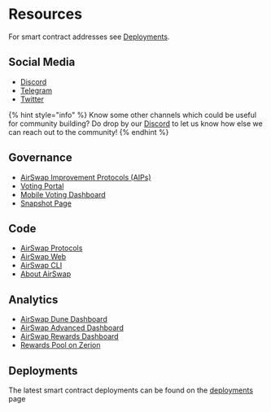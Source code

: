 # Resources

For smart contract addresses see [Deployments](technology/deployments.md).

## Social Media

- [Discord](https://chat.airswap.io/)
- [Telegram](https://t.me/airswapofficial)
- [Twitter](https://twitter.com/airswap)

{% hint style="info" %}
Know some other channels which could be useful for community building? Do drop by our [Discord](https://chat.airswap.io) to let us know how else we can reach out to the community!
{% endhint %}

## Governance

- [AirSwap Improvement Protocols \(AIPs\)](https://github.com/airswap/airswap-aips/issues)
- [Voting Portal](https://activate.codefi.network/staking/airswap/governance)
- [Mobile Voting Dashboard](https://ast.on.fleek.co/)
- [Snapshot Page](https://snapshot.org/#/vote.airswap.eth)

## Code

- [AirSwap Protocols](https://github.com/airswap/airswap-protocols)
- [AirSwap Web](https://github.com/airswap/airswap-web)
- [AirSwap CLI](https://github.com/airswap/airswap-cli)
- [About AirSwap](https://github.com/airswap/airswap-about)

## Analytics

- [AirSwap Dune Dashboard](https://dune.xyz/agrimony/airswap_3)
- [AirSwap Advanced Dashboard](https://dune.xyz/agrimony/AirSwap-Advanced)
- [AirSwap Rewards Dashboard](https://dune.xyz/agrimony/AirSwap-Rewards)
- [Rewards Pool on Zerion](https://app.zerion.io/0x7296333e1615721f4bd9df1a3070537484a50cf8/overview)

## Deployments

The latest smart contract deployments can be found on the [deployments](technology/deployments.md) page
